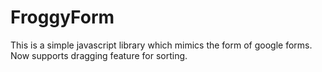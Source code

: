FroggyForm
==========

This is a simple javascript library which mimics the form of google forms. Now supports dragging feature for sorting. 
